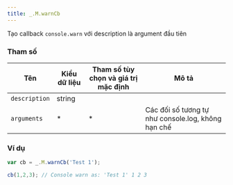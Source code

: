 ```yaml
---
title: _.M.warnCb
---
```


Tạo callback <code>console.warn</code> với description là argument đầu tiên

### Tham số
<table class="table table-striped">
    <thead>
    <tr>
        <th>Tên</th>
        <th>Kiểu dữ liệu</th>
        <th>Tham số tùy chọn và giá trị mặc định</th>
        <th>Mô tả</th>
    </tr>
    </thead>
    <tbody>
    <tr>
        <td><code>description</code></td>
        <td>string</td>
        <td></td>
        <td></td>
    </tr>
    <tr>
        <td><code>arguments</code></td>
        <td>*</td>
        <td>*</td>
        <td>Các đối số tương tự như console.log, không hạn chế</td>
    </tr>
    </tbody>
</table>

### Ví dụ
```js
var cb = _.M.warnCb('Test 1');

cb(1,2,3); // Console warn as: 'Test 1' 1 2 3
```
